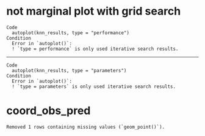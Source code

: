 # not marginal plot with grid search

    Code
      autoplot(knn_results, type = "performance")
    Condition
      Error in `autoplot()`:
      ! `type = performance` is only used iterative search results.

---

    Code
      autoplot(knn_results, type = "parameters")
    Condition
      Error in `autoplot()`:
      ! `type = parameters` is only used iterative search results.

# coord_obs_pred

    Removed 1 rows containing missing values (`geom_point()`).


